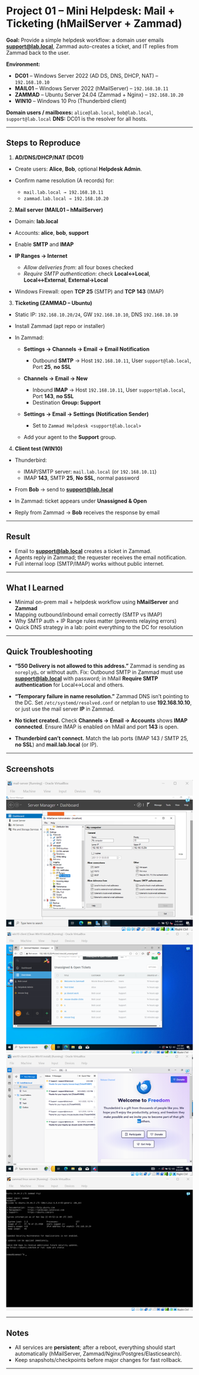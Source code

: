 # Project 01 – Mini Helpdesk: Mail + Ticketing (hMailServer + Zammad)

**Goal:**
Provide a simple helpdesk workflow: a domain user emails **[support@lab.local](mailto:support@lab.local)**, Zammad auto-creates a ticket, and IT replies from Zammad back to the user.

**Environment:**

* **DC01** – Windows Server 2022 (AD DS, DNS, DHCP, NAT) – `192.168.10.10`
* **MAIL01** – Windows Server 2022 (hMailServer) – `192.168.10.11`
* **ZAMMAD** – Ubuntu Server 24.04 (Zammad + Nginx) – `192.168.10.20`
* **WIN10** – Windows 10 Pro (Thunderbird client)

**Domain users / mailboxes:** `alice@lab.local`, `bob@lab.local`, `support@lab.local`
**DNS:** DC01 is the resolver for all hosts.

---

## Steps to Reproduce

1. **AD/DNS/DHCP/NAT (DC01)**

* Create users: **Alice**, **Bob**, optional **Helpdesk Admin**.
* Confirm name resolution (A records) for:

  * `mail.lab.local → 192.168.10.11`
  * `zammad.lab.local → 192.168.10.20`

2. **Mail server (MAIL01 – hMailServer)**

* Domain: **lab.local**
* Accounts: **alice**, **bob**, **support**
* Enable **SMTP** and **IMAP**
* **IP Ranges → Internet**

  * *Allow deliveries from*: all four boxes checked
  * *Require SMTP authentication*: check **Local↔Local**, **Local↔External**, **External→Local**
* Windows Firewall: open **TCP 25** (SMTP) and **TCP 143** (IMAP)

3. **Ticketing (ZAMMAD – Ubuntu)**

* Static IP: `192.168.10.20/24`, GW `192.168.10.10`, DNS `192.168.10.10`
* Install Zammad (apt repo or installer)
* In Zammad:

  * **Settings → Channels → Email → Email Notification**

    * Outbound **SMTP** → Host `192.168.10.11`, User `support@lab.local`, Port **25**, **no SSL**
  * **Channels → Email → New**

    * Inbound **IMAP** → Host `192.168.10.11`, User `support@lab.local`, Port **143**, **no SSL**
    * Destination **Group: Support**
  * **Settings → Email → Settings (Notification Sender)**

    * Set to `Zammad Helpdesk <support@lab.local>`
  * Add your agent to the **Support** group.

4. **Client test (WIN10)**

* Thunderbird:

  * IMAP/SMTP server: `mail.lab.local` (or `192.168.10.11`)
  * IMAP **143**, SMTP **25**, **No SSL**, normal password
* From **Bob** → send to **[support@lab.local](mailto:support@lab.local)**
* In Zammad: ticket appears under **Unassigned & Open**
* Reply from Zammad → **Bob** receives the response by email

---

## Result

* Email to **[support@lab.local](mailto:support@lab.local)** creates a ticket in Zammad.
* Agents reply in Zammad; the requester receives the email notification.
* Full internal loop (SMTP/IMAP) works without public internet.

---

## What I Learned

* Minimal on-prem mail + helpdesk workflow using **hMailServer** and **Zammad**
* Mapping outbound/inbound email correctly (SMTP vs IMAP)
* Why SMTP auth + IP Range rules matter (prevents relaying errors)
* Quick DNS strategy in a lab: point everything to the DC for resolution

---

## Quick Troubleshooting

* **“550 Delivery is not allowed to this address.”**
  Zammad is sending as `noreply@…` or without auth. Fix: Outbound SMTP in Zammad must use **[support@lab.local](mailto:support@lab.local)** with password; in hMail **Require SMTP authentication** for Local↔Local and others.

* **“Temporary failure in name resolution.”**
  Zammad DNS isn’t pointing to the DC. Set `/etc/systemd/resolved.conf` or netplan to use **192.168.10.10**, or just use the mail server **IP** in Zammad.

* **No ticket created.**
  Check **Channels → Email → Accounts** shows **IMAP connected**. Ensure IMAP is enabled on hMail and port **143** is open.

* **Thunderbird can’t connect.**
  Match the lab ports (IMAP 143 / SMTP 25, **no SSL**) and **mail.lab.local** (or IP).

---

## Screenshots

![hmail-ip-ranges](./screenshots/hmail-ip-ranges.png)
![alice-zammad](./screenshots/alice-zammad.png)
![bob-thunderbird](./screenshots/bob-thunderbird.png)
![zammad-linux](./screenshots/zammad-linux.png)



---

## Notes

* All services are **persistent**; after a reboot, everything should start automatically (hMailServer, Zammad/Nginx/Postgres/Elasticsearch).
* Keep snapshots/checkpoints before major changes for fast rollback.

---



